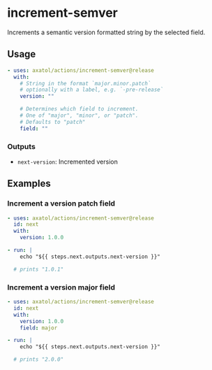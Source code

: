 # increment-semver

Increments a semantic version formatted string by the selected field.

## Usage

```yaml
- uses: axatol/actions/increment-semver@release
  with:
    # String in the format `major.minor.patch`
    # optionally with a label, e.g. `-pre-release`
    version: ""

    # Determines which field to increment.
    # One of "major", "minor", or "patch".
    # Defaults to "patch"
    field: ""
```

### Outputs

- `next-version`: Incremented version

## Examples

### Increment a version patch field

```yaml
- uses: axatol/actions/increment-semver@release
  id: next
  with:
    version: 1.0.0

- run: |
    echo "${{ steps.next.outputs.next-version }}"

  # prints "1.0.1"
```

### Increment a version major field

```yaml
- uses: axatol/actions/increment-semver@release
  id: next
  with:
    version: 1.0.0
    field: major

- run: |
    echo "${{ steps.next.outputs.next-version }}"

  # prints "2.0.0"
```
